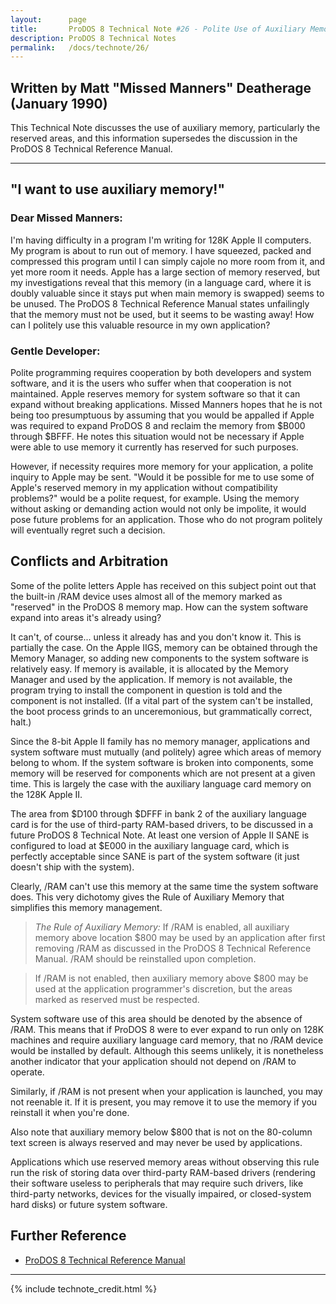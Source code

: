 ```yaml
---
layout:      page
title:       ProDOS 8 Technical Note #26 - Polite Use of Auxiliary Memory
description: ProDOS 8 Technical Notes
permalink:   /docs/technote/26/
---
```




<h2>Written by Matt "Missed Manners" Deatherage (January 1990)</h2>

<p>This Technical Note discusses the use of auxiliary memory, particularly the 
reserved areas, and this information supersedes the discussion in the ProDOS 8 
Technical Reference Manual.</p>

<hr>


<h2>"I want to use auxiliary memory!"</h2>

<h3>Dear Missed Manners:</h3>

<p>I'm having difficulty in a program I'm writing for 128K Apple II computers.  
My program is about to run out of memory.  I have squeezed, packed and 
compressed this program until I can simply cajole no more room from it, and 
yet more room it needs.  Apple has a large section of memory reserved, but my 
investigations reveal that this memory (in a language card, where it is doubly 
valuable since it stays put when main memory is swapped) seems to be unused.  
The ProDOS 8 Technical Reference Manual states unfailingly that the memory 
must not be used, but it seems to be wasting away!  How can I politely use 
this valuable resource in my own application?</p>

<h3>Gentle Developer:</h3>

<p>Polite programming requires cooperation by both developers and system 
software, and it is the users who suffer when that cooperation is not 
maintained.  Apple reserves memory for system software so that it can expand 
without breaking applications.  Missed Manners hopes that he is not being too 
presumptuous by assuming that you would be appalled if Apple was required to 
expand ProDOS 8 and reclaim the memory from $B000 through $BFFF.  He notes 
this situation would not be necessary if Apple were able to use memory it 
currently has reserved for such purposes.</p>

<p>However, if necessity requires more memory for your application, a polite 
inquiry to Apple may be sent.  "Would it be possible for me to use some of 
Apple's reserved memory in my application without compatibility problems?" 
would be a polite request, for example.  Using the memory without asking or 
demanding action would not  only be impolite, it would pose future problems 
for an application.  Those who do not program politely will eventually regret 
such a decision.</p>


<h2>Conflicts and Arbitration</h2>

<p>Some of the polite letters Apple has received on this subject point out that 
the built-in /RAM device uses almost all of the memory marked as "reserved" in 
the ProDOS 8 memory map.  How can the system software expand into areas it's 
already using?</p>

<p>It can't, of course... unless it already has and you don't know it.  This is 
partially the case.  On the Apple IIGS, memory can be obtained through the 
Memory Manager, so adding new components to the system software is relatively 
easy.  If memory is available, it is allocated by the Memory Manager and used 
by the application.  If memory is not available, the program trying to install 
the component in question is told and the component is not installed.  (If a 
vital part of the system can't be installed, the boot process grinds to an 
unceremonious, but grammatically correct, halt.)</p>

<p>Since the 8-bit Apple II family has no memory manager, applications and
system software must mutually (and politely) agree which areas of memory
belong to whom.  If the system software is broken into components, some
memory will be reserved for components which are not present at a given
time.  This is largely the case with the auxiliary language card memory on
the 128K Apple II.</p>

<p>The area from $D100 through $DFFF in bank 2 of the auxiliary language
card is for the use of third-party RAM-based drivers, to be discussed in a
future ProDOS 8 Technical Note.  At least one version of Apple II SANE is
configured to load at $E000 in the auxiliary language card, which is
perfectly acceptable since SANE is part of the system software (it just
doesn't ship with the system).</p>

<p>Clearly, /RAM can't use this memory at the same time the system
software does.  This very dichotomy gives the Rule of Auxiliary Memory
that simplifies this memory management.</p>

<blockquote><em>The Rule of Auxiliary Memory:</em> If /RAM is enabled, all
auxiliary memory above location $800 may be used by an application after
first removing /RAM as discussed in the ProDOS 8 Technical Reference
Manual.  /RAM should be reinstalled upon completion.</blockquote>

<blockquote>If /RAM is not enabled, then auxiliary memory above $800 may
be used at the application programmer's discretion, but the areas marked
as reserved must be respected.</blockquote>

<p>System software use of this area should be denoted by the absence of /RAM.  
This means that if ProDOS 8 were to ever expand to run only on 128K machines 
and require auxiliary language card memory, that no /RAM device would be 
installed by default.  Although this seems unlikely, it is nonetheless another 
indicator that your application should not depend on /RAM to operate.</p>

<p>Similarly, if /RAM is not present when your application is launched, you may 
not reenable it.  If it is present, you may remove it to use the memory if you 
reinstall it when you're done.</p>

<p>Also note that auxiliary memory below $800 that is not on the 80-column text 
screen is always reserved and may never be used by applications.</p>

<p>Applications which use reserved memory areas without observing this
rule run the risk of storing data over third-party RAM-based drivers
(rendering their software useless to peripherals that may require such
drivers, like third-party networks, devices for the visually impaired, or
closed-system hard disks) or future system software.</p>


<h2>Further Reference</h2>

<ul>
<li><a href="/docs/techref/">ProDOS 8 Technical Reference Manual</a></li>
</ul>

<hr>



{% include technote_credit.html %}
